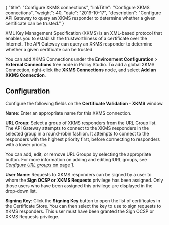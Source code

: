 {
"title": "Configure XKMS connections",
"linkTitle": "Configure XKMS connections",
"weight": 40,
"date": "2019-10-17",
"description": "Configure API Gateway to query an XKMS responder to determine whether a given certificate can be trusted."
}

XML Key Management Specification (XKMS) is an XML-based protocol that enables you to establish the trustworthiness of a certificate over the Internet. The API Gateway can query an XKMS responder to determine whether a given certificate can be trusted.

You can add XKMS Connections under the **Environment Configuration** > **External Connections**
tree node in Policy Studio. To add a global XKMS Connection, right-click the **XKMS Connections**
node, and select **Add an XKMS Connection**.

## Configuration

Configure the following fields on the **Certificate Validation - XKMS**
window.

**Name**:
Enter an appropriate name for this XKMS connection.

**URL Group**:
Select a group of XKMS responders from the URL Group list. The API Gateway attempts to connect to the XKMS responders in the selected group in a round-robin fashion. It attempts to connect to the responders with the highest priority first, before connecting to responders with a lower priority.

You can add, edit, or remove URL Groups by selecting the appropriate button. For more information on adding and editing URL groups, see [*Configure URL groups* on page 1](common_url_groups.htm).

**User Name**:
Requests to XKMS responders can be signed by a user to whom the **Sign OCSP or XKMS Requests**
privilege has been assigned. Only those users who have been assigned this privilege are displayed in the drop-down list.

**Signing Key**:
Click the **Signing Key**
button to open the list of certificates in the Certificate Store. You can then select the key to use to sign requests to XKMS responders. This user must have been granted the Sign OCSP or XKMS Requests privilege.
